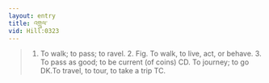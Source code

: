 ```yaml
---
layout: entry
title: འགྲུལ་
vid: Hill:0323
---
```

> 1. To walk; to pass; to ravel. 2. Fig. To walk, to live, act, or behave. 3. To pass as good; to be current (of coins) CD. To journey; to go DK.To travel, to tour, to take a trip TC.
